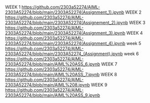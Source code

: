 WEEK 1 https://github.com/2303a52274/AIML-2303A52274/blob/main/2303A52274(Assignment_1).ipynb
WEEK 2 https://github.com/2303a52274/AIML-2303A52274/blob/main/2303A52274(Assignement_2).ipynb
WEEK 3 https://github.com/2303a52274/AIML-2303A52274/blob/main/2303A52274(Assignment_3).ipynb
WEEK 4 https://github.com/2303a52274/AIML-2303A52274/blob/main/2303A52274(Assignment_4).ipynb
week 5 https://github.com/2303a52274/AIML-2303A52274/blob/main/2303A52274_(Assignment).ipynb
week 6 https://github.com/2303a52274/AIML-2303A52274/blob/main/AIML%20ASS_6.ipynb
WEEK 7 https://github.com/2303a52274/AIML-2303A52274/blob/main/AIML%20ASS_7.ipynb
WEEK 8 https://github.com/2303a52274/AIML-2303A52274/blob/main/AIML%208.ipynb
WEEK 9 https://github.com/2303a52274/AIML-2303A52274/blob/main/AIML%20ASS_9.ipynb
